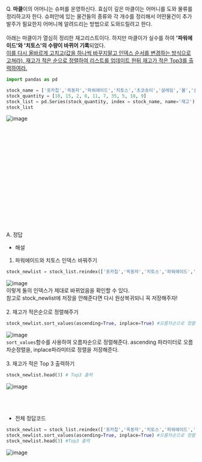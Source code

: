 Q. **마클**이의 어머니는 슈퍼를 운영하신다. 효심이 깊은 마클이는 어머니를 도와 물류를 정리하고자 한다. 
슈퍼안에 있는 물건들의 종류와 각 개수를 정리해서 어떤물건이 추가 발주가 필요한지 어머니께 알려드리는 방법으로 도와드릴려고 한다.<br>
<br>
아래는 마클이가 열심히 정리한 재고리스트이다. 하지만 마클이가 실수를 하여 **'파워에이드'와 '치토스'의 수량이 바뀌어 기록**되었다. <br>
<U>이를 다시 올바르게 고치고(값을 하나씩 바꾸지말고 인덱스 순서를 변경하는 방식으로 고쳐라), 재고가 적은 순으로 정렬하여 리스트를 업데이트 한뒤 재고가 적은 Top3를 출력하여라.</U>

```python
import pandas as pd

stock_name = ['포카칩','옥동자','파워에이드','치토스','초코송이','설레임','물','신라면','마이구미','초콜렛']
stock_quantity = [10, 15, 2, 8, 11, 7, 35, 5, 18, 9]
stock_list = pd.Series(stock_quantity, index = stock_name, name='재고')
stock_list
```
![image](https://github.com/user-attachments/assets/96d4be82-b809-4119-904c-e86ff259a7fc)
<br>
<br>
<br>
<br>
<br>
<br>
<br>
<br>
<br>
<br>
<br>
<br>
<br>
<br>
<br>
<br>
<br>
<br>
A. 정답
- 해설
1. 파워에이드와 치토스 인덱스 바꿔주기
```python
stock_newlist = stock_list.reindex(['포카칩','옥동자','치토스','파워에이드','초코송이','설레임','물','신라면','마이구미','초콜렛']) #파워에이드와 치토스 순서 변경
```
![image](https://github.com/user-attachments/assets/27abbe3d-918f-437d-842b-8e3458faa795)<br>
이렇게 둘의 인덱스가 제대로 바뀌었음을 확인할 수 있다.<br>
참고로 stock_newlist에 저장을 안해준다면 다시 원상복귀되니 꼭 저장해주자!<br>
<br>
2. 재고가 적은순으로 정렬해주기
```python
stock_newlist.sort_values(ascending=True, inplace=True) #오름차순으로 정렬 & 시리즈 업데이트
```
![image](https://github.com/user-attachments/assets/814174e4-3e05-48b7-8f71-813cb1329756)<br>
`sort_values`함수를 사용하여 오름차순으로 정렬해준다. ascending 파라미터로 오름차순정렬을, inplace파라미터로 정렬을 저장해준다.<br>
<br>
3. 재고가 적은 Top 3 출력하기
```python
stock_newlist.head(3) # Top3 출력
```
![image](https://github.com/user-attachments/assets/8e908575-c824-462c-8198-386bc017b411)<br>
<br>
<br>
<br>

- 전체 정답코드
```python
stock_newlist = stock_list.reindex(['포카칩','옥동자','치토스','파워에이드','초코송이','설레임','물','신라면','마이구미','초콜렛']) #파워에이드와 치토스 순서 변경
stock_newlist.sort_values(ascending=True, inplace=True) #오름차순으로 정렬 & 시리즈 업데이트
stock_newlist.head(3) #Top3 출력
```
![image](https://github.com/user-attachments/assets/a2c95911-4327-42b8-8aec-0d05601e6cf3)
